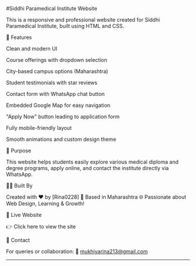 #Siddhi Paramedical Institute Website

This is a responsive and professional website created for Siddhi Paramedical Institute, built using HTML and CSS.

📌 Features

Clean and modern UI

Course offerings with dropdown selection

City-based campus options (Maharashtra)

Student testimonials with star reviews

Contact form with WhatsApp chat button

Embedded Google Map for easy navigation

"Apply Now" button leading to application form

Fully mobile-friendly layout

Smooth animations and custom design theme


🎯 Purpose

This website helps students easily explore various medical diploma and degree programs, apply online, and contact the institute directly via WhatsApp.

👩‍💻 Built By

Created with ❤️ by [Rina0228]
📍 Based in Maharashtra
🌐 Passionate about Web Design, Learning & Growth!

🔗 Live Website

👉 Click here to view the site

📧 Contact

For queries or collaboration:
📧 mukhiyarina213@gmail.com


---


